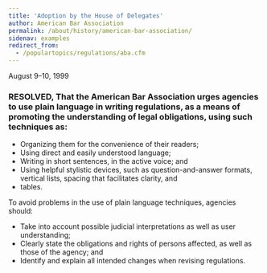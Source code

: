 ```yaml
---
title: 'Adoption by the House of Delegates'
author: American Bar Association
permalink: /about/history/american-bar-association/
sidenav: examples
redirect_from:
  - /populartopics/regulations/aba.cfm
---
```


August 9–10, 1999

### RESOLVED, That the American Bar Association urges agencies to use plain language in writing regulations, as a means of promoting the understanding of legal obligations, using such techniques as:

- Organizing them for the convenience of their readers;
- Using direct and easily understood language;
- Writing in short sentences, in the active voice; and
- Using helpful stylistic devices, such as question-and-answer formats, vertical lists, spacing that facilitates clarity, and
- tables.

To avoid problems in the use of plain language techniques, agencies should:

- Take into account possible judicial interpretations as well as user understanding;
- Clearly state the obligations and rights of persons affected, as well as those of the agency; and
- Identify and explain all intended changes when revising regulations.
